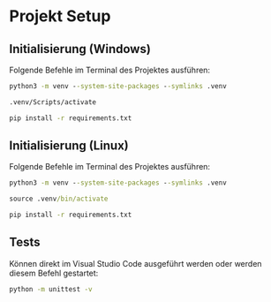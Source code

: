 # Projekt Setup

## Initialisierung (Windows)

Folgende Befehle im Terminal des Projektes ausführen:

```cmd
python3 -m venv --system-site-packages --symlinks .venv
```

```cmd
.venv/Scripts/activate
```

```cmd
pip install -r requirements.txt
```

## Initialisierung (Linux)

Folgende Befehle im Terminal des Projektes ausführen:

```cmd
python3 -m venv --system-site-packages --symlinks .venv
```

```cmd
source .venv/bin/activate
```

```cmd
pip install -r requirements.txt
```

## Tests

Können direkt im Visual Studio Code ausgeführt werden oder werden diesem 
Befehl gestartet:

```cmd
python -m unittest -v
```